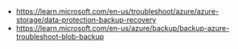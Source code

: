 - https://learn.microsoft.com/en-us/troubleshoot/azure/azure-storage/data-protection-backup-recovery
- https://learn.microsoft.com/en-us/azure/backup/backup-azure-troubleshoot-blob-backup

